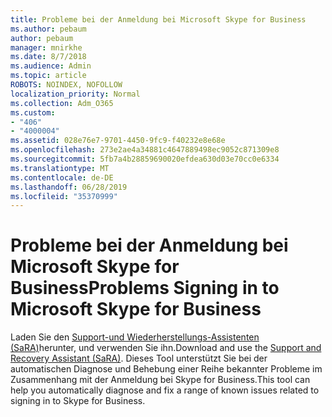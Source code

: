 ```yaml
---
title: Probleme bei der Anmeldung bei Microsoft Skype for Business
ms.author: pebaum
author: pebaum
manager: mnirkhe
ms.date: 8/7/2018
ms.audience: Admin
ms.topic: article
ROBOTS: NOINDEX, NOFOLLOW
localization_priority: Normal
ms.collection: Adm_O365
ms.custom:
- "406"
- "4000004"
ms.assetid: 028e76e7-9701-4450-9fc9-f40232e8e68e
ms.openlocfilehash: 273e2ae4a34881c4647889498ec9052c871309e8
ms.sourcegitcommit: 5fb7a4b28859690020efdea630d03e70cc0e6334
ms.translationtype: MT
ms.contentlocale: de-DE
ms.lasthandoff: 06/28/2019
ms.locfileid: "35370999"
---
```

# <a name="problems-signing-in-to-microsoft-skype-for-business"></a><span data-ttu-id="298a2-102">Probleme bei der Anmeldung bei Microsoft Skype for Business</span><span class="sxs-lookup"><span data-stu-id="298a2-102">Problems Signing in to Microsoft Skype for Business</span></span>

<span data-ttu-id="298a2-103">Laden Sie den [Support-und Wiederherstellungs-Assistenten (SaRA)](https://aka.ms/SaRA-SkypeForBusinessSignIn)herunter, und verwenden Sie ihn.</span><span class="sxs-lookup"><span data-stu-id="298a2-103">Download and use the [Support and Recovery Assistant (SaRA)](https://aka.ms/SaRA-SkypeForBusinessSignIn).</span></span>
<span data-ttu-id="298a2-104">Dieses Tool unterstützt Sie bei der automatischen Diagnose und Behebung einer Reihe bekannter Probleme im Zusammenhang mit der Anmeldung bei Skype for Business.</span><span class="sxs-lookup"><span data-stu-id="298a2-104">This tool can help you automatically diagnose and fix a range of known issues related to signing in to Skype for Business.</span></span>